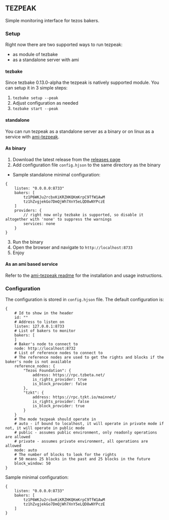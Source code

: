 ## TEZPEAK 

Simple monitoring interface for tezos bakers.

### Setup

Right now there are two supported ways to run tezpeak:
- as module of tezbake
- as a standalone server with ami

#### tezbake

Since tezbake 0.13.0-alpha the tezpeak is natively supported module. You can setup it in 3 simple steps:
1. `tezbake setup --peak`
2. Adjust configuration as needed
3. `tezbake start --peak`

#### standalone

You can run tezpeak as a standalone server as a binary or on linux as a service with [ami-tezpeak](https://github.com/tez-capital/ami-tezpeak).

#### As binary

1. Download the latest release from the [releases page](https://github.com/tez-capital/tezpeak)
2. Add configuration file `config.hjson` to the same directory as the binary
- Sample standalone minimal configuration:
```hjson
{
	listen: "0.0.0.0:8733"
	bakers: [
		tz1P6WKJu2rcbxKiKRZHKQKmKrpC9TfW1AwM
		tz1hZvgjekGo7DmQjWh7XnY5eLQD8wNYPczE
	]
	providers: {
		// right now only tezbake is supported, so disable it altogether with 'none' to suppress the warnings
		services: none 
	}
}
```
3. Run the binary
4. Open the browser and navigate to `http://localhost:8733`
5. Enjoy

#### As an ami based service

Refer to the [ami-tezpeak readme](https://github.com/tez-capital/ami-tezpeak) for the installation and usage instructions.

### Configuration

The configuration is stored in `config.hjson` file. The default configuration is:

```hjson
{
	# Id to show in the header
  	id: ""
	# Address to listen on
  	listen: 127.0.0.1:8733
	# List of bakers to monitor
	bakers: [
	]
	# Baker's node to connect to
	node: http://localhost:8732
	# List of reference nodes to connect to
	# The reference nodes are used to get the rights and blocks if the baker's node is not available
	reference_nodes: {
		"Tezos Foundation": {
			address: https://rpc.tzbeta.net/
			is_rights_provider: true
			is_block_provider: false
		},
		"tzkt": {
			address: https://rpc.tzkt.io/mainnet/
			is_rights_provider: false
			is_block_provider: true
		}
	}
	# The mode tezpeak should operate in
	# auto - if bound to localhost, it will operate in private mode if not, it will operate in public mode
	# public - assumes public environment, only readonly operations are allowed
	# private - assumes private environment, all operations are allowed
	mode: auto
	# The number of blocks to look for the rights
	# 50 means 25 blocks in the past and 25 blocks in the future
	block_window: 50
}
```

Sample minimal configuration:
```hjson
{
	listen: "0.0.0.0:8733"
	bakers: [
		tz1P6WKJu2rcbxKiKRZHKQKmKrpC9TfW1AwM
		tz1hZvgjekGo7DmQjWh7XnY5eLQD8wNYPczE
	]
}
```
